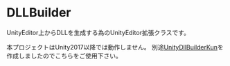 # DLLBuilder
UnityEditor上からDLLを生成する為のUnityEditor拡張クラスです。
 
本プロジェクトはUnity2017以降では動作しません。
別途[UnityDllBuilderKun](https://github.com/kimukats/UnityDllBuilderKun)を作成しましたのでこちらをご使用下さい。
